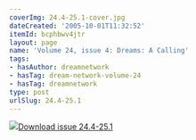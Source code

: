 ```yaml
---
coverImg: 24.4-25.1-cover.jpg
dateCreated: '2005-10-01T11:32:52'
itemId: bcphbwv4jtr
layout: page
name: 'Volume 24, issue 4: Dreams: A Calling'
tags:
- hasAuthor: dreamnetwork
- hasTag: dream-network-volume-24
- hasTag: dreamnetwork
type: post
urlSlug: 24.4-25.1
---
```

<img class="card-journal-img" src="../images/24.4-25.1-rect.jpg"/><a href="../files/pdfs/Volume_24/24.4-25.1_dreams_a_calling.pdf" download="">Download issue 24.4-25.1</a>